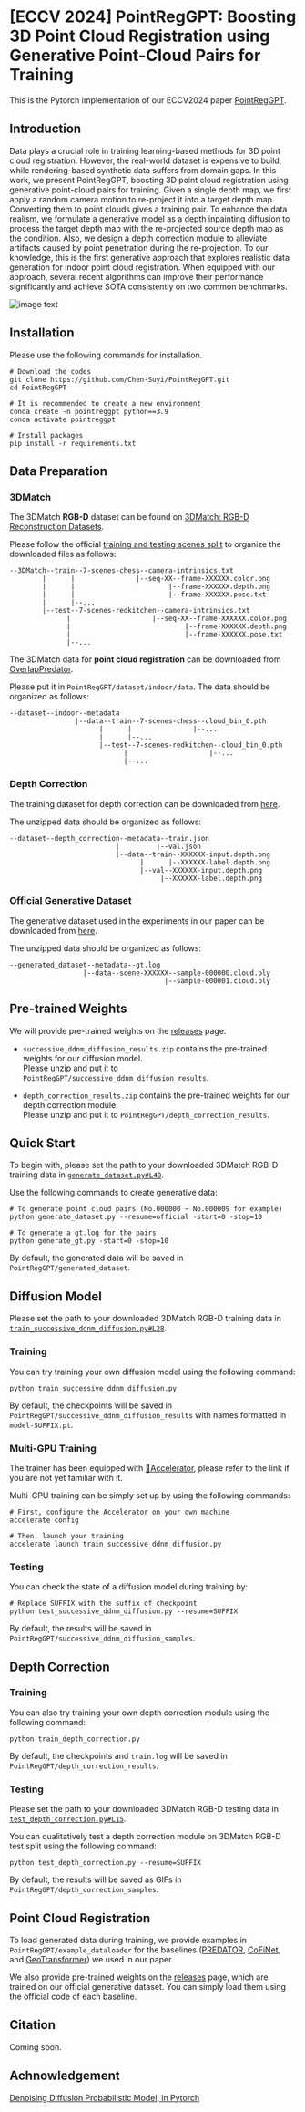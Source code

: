 # [ECCV 2024] PointRegGPT: Boosting 3D Point Cloud Registration using Generative Point-Cloud Pairs for Training
This is the Pytorch implementation of our ECCV2024 paper [PointRegGPT](https://arxiv.org/abs/2407.14054).

## Introduction
Data plays a crucial role in training learning-based methods for 3D point cloud registration.
However, the real-world dataset is expensive to build, while rendering-based synthetic data suffers from domain gaps.
In this work, we present PointRegGPT, boosting 3D point cloud registration using generative point-cloud pairs for training.
Given a single depth map, we first apply a random camera motion to re-project it into a target depth map. Converting them to point clouds gives a training pair.
To enhance the data realism, we formulate a generative model as a depth inpainting diffusion to process the target depth map with the re-projected source depth map as the condition.
Also, we design a depth correction module to alleviate artifacts caused by point penetration during the re-projection.
To our knowledge, this is the first generative approach that explores realistic data generation for indoor point cloud registration.
When equipped with our approach, several recent algorithms can improve their performance significantly and achieve SOTA consistently on two common benchmarks.

![image text](./files/pipeline.png)

## Installation
Please use the following commands for installation.  
```
# Download the codes
git clone https://github.com/Chen-Suyi/PointRegGPT.git
cd PointRegGPT

# It is recommended to create a new environment
conda create -n pointreggpt python==3.9
conda activate pointreggpt

# Install packages
pip install -r requirements.txt
```

## Data Preparation
### 3DMatch
The 3DMatch **RGB-D** dataset can be found on [3DMatch: RGB-D Reconstruction Datasets](https://3dmatch.cs.princeton.edu/).

Please follow the official [training and testing scenes split](http://vision.princeton.edu/projects/2016/3DMatch/downloads/rgbd-datasets/split.txt) to organize the downloaded files as follows:
```
--3DMatch--train--7-scenes-chess--camera-intrinsics.txt
        |      |               |--seq-XX--frame-XXXXXX.color.png
        |      |                       |--frame-XXXXXX.depth.png
        |      |                       |--frame-XXXXXX.pose.txt
        |      |--...
        |--test--7-scenes-redkitchen--camera-intrinsics.txt
              |                    |--seq-XX--frame-XXXXXX.color.png
              |                            |--frame-XXXXXX.depth.png
              |                            |--frame-XXXXXX.pose.txt
              |--... 
```

The 3DMatch data for **point cloud registration** can be downloaded from [OverlapPredator](https://github.com/prs-eth/OverlapPredator).

Please put it in `PointRegGPT/dataset/indoor/data`.
The data should be organized as follows:
```
--dataset--indoor--metadata
                |--data--train--7-scenes-chess--cloud_bin_0.pth
                      |      |               |--...
                      |      |--...
                      |--test--7-scenes-redkitchen--cloud_bin_0.pth
                            |                    |--...
                            |--...
```

### Depth Correction
The training dataset for depth correction can be downloaded from [here](https://1drv.ms/u/c/072d47fe74bf5728/QShXv3T-Ry0ggAfLAAAAAAAAuzBw7zyZTQQk0w).

The unzipped data should be organized as follows:
```
--dataset--depth_correction--metadata--train.json
                          |         |--val.json
                          |--data--train--XXXXXX-input.depth.png
                                |      |--XXXXXX-label.depth.png
                                |--val--XXXXXX-input.depth.png
                                     |--XXXXXX-label.depth.png
```

### Official Generative Dataset
The generative dataset used in the experiments in our paper can be downloaded from [here](https://1drv.ms/f/c/072d47fe74bf5728/EihXv3T-Ry0ggAfMAAAAAAABsx_3AG5NpvTyCHXxyBfXSw).

The unzipped data should be organized as follows:
```
--generated_dataset--metadata--gt.log
                  |--data--scene-XXXXXX--sample-000000.cloud.ply
                                      |--sample-000001.cloud.ply
```

## Pre-trained Weights
We will provide pre-trained weights on the [releases](https://github.com/Chen-Suyi/PointRegGPT/releases) page.
- `successive_ddnm_diffusion_results.zip` contains the pre-trained weights for our diffusion model.<br>Please unzip and put it to `PointRegGPT/successive_ddnm_diffusion_results`.

- `depth_correction_results.zip` contains the pre-trained weights for our depth correction module.<br>Please unzip and put it to `PointRegGPT/depth_correction_results`.


## Quick Start
To begin with, please set the path to your downloaded 3DMatch RGB-D training data in [`generate_dataset.py#L48`](https://github.com/Chen-Suyi/PointRegGPT/blob/df8122300318d03e356fd9abccb00e66a781c2d7/generate_dataset.py#L48).

Use the following commands to create generative data:
```
# To generate point cloud pairs (No.000000 ~ No.000009 for example)
python generate_dataset.py --resume=official -start=0 -stop=10

# To generate a gt.log for the pairs
python generate_gt.py -start=0 -stop=10
```

By default, the generated data will be saved in `PointRegGPT/generated_dataset`.

## Diffusion Model
Please set the path to your downloaded 3DMatch RGB-D training data in [`train_successive_ddnm_diffusion.py#L28`](https://github.com/Chen-Suyi/PointRegGPT/blob/df8122300318d03e356fd9abccb00e66a781c2d7/train_successive_ddnm_diffusion.py#L28).

### Training
You can try training your own diffusion model using the following command:  
```
python train_successive_ddnm_diffusion.py
```

By default, the checkpoints will be saved in `PointRegGPT/successive_ddnm_diffusion_results` with names formatted in `model-SUFFIX.pt`.

### Multi-GPU Training
The trainer has been equipped with [🤗Accelerator](https://huggingface.co/docs/accelerate/package_reference/accelerator), please refer to the link if you are not yet familiar with it.

Multi-GPU training can be simply set up by using the following commands:
```
# First, configure the Accelerator on your own machine
accelerate config

# Then, launch your training
accelerate launch train_successive_ddnm_diffusion.py
```

### Testing
You can check the state of a diffusion model during training by:
```
# Replace SUFFIX with the suffix of checkpoint
python test_successive_ddnm_diffusion.py --resume=SUFFIX
```

By default, the results will be saved in `PointRegGPT/successive_ddnm_diffusion_samples`.

## Depth Correction

### Training
You can also try training your own depth correction module using the following command:  
```
python train_depth_correction.py
```

By default, the checkpoints and `train.log` will be saved in `PointRegGPT/depth_correction_results`.

### Testing
Please set the path to your downloaded 3DMatch RGB-D testing data in [`test_depth_correction.py#L15`](https://github.com/Chen-Suyi/PointRegGPT/blob/df8122300318d03e356fd9abccb00e66a781c2d7/test_depth_correction.py#L15).

You can qualitatively test a depth correction module on 3DMatch RGB-D test split using the following command:  
```
python test_depth_correction.py --resume=SUFFIX
```

By default, the results will be saved as GIFs in `PointRegGPT/depth_correction_samples`.

## Point Cloud Registration
To load generated data during training, we provide examples in `PointRegGPT/example_dataloader` for the baselines ([PREDATOR](https://github.com/prs-eth/OverlapPredator), [CoFiNet](https://github.com/haoyu94/Coarse-to-fine-correspondences), and [GeoTransformer](https://github.com/qinzheng93/GeoTransformer)) we used in our paper.

We also provide pre-trained weights on the [releases](https://github.com/Chen-Suyi/PointRegGPT/releases) page, which are trained on our official generative dataset. You can simply load them using the official code of each baseline.

## Citation
Coming soon.

## Achnowledgement
[Denoising Diffusion Probabilistic Model, in Pytorch](https://github.com/lucidrains/denoising-diffusion-pytorch)

